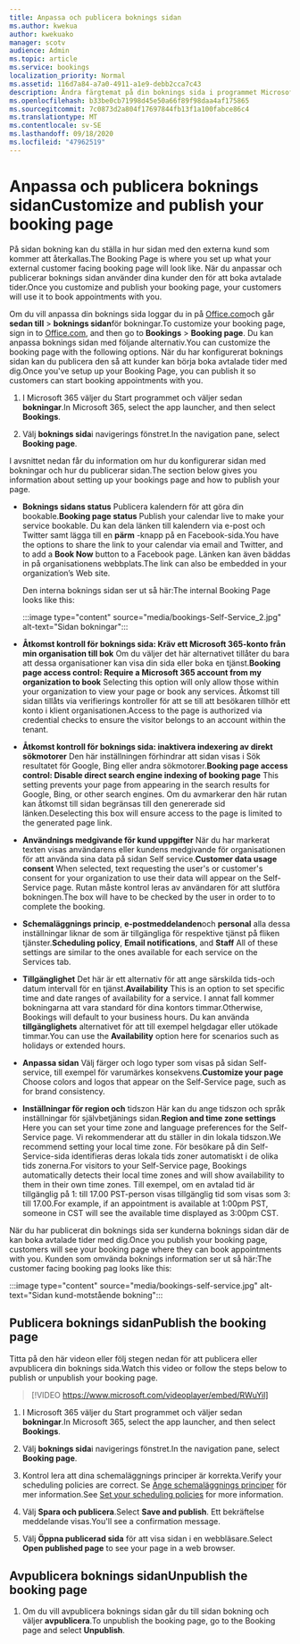 ```yaml
---
title: Anpassa och publicera boknings sidan
ms.author: kwekua
author: kwekuako
manager: scotv
audience: Admin
ms.topic: article
ms.service: bookings
localization_priority: Normal
ms.assetid: 116d7a84-a7a0-4911-a1e9-debb2cca7c43
description: Ändra färgtemat på din boknings sida i programmet Microsoft-adressbok.
ms.openlocfilehash: b33be0cb71998d45e50a66f89f98daa4af175865
ms.sourcegitcommit: 7c0873d2a804f17697844fb13f1a100fabce86c4
ms.translationtype: MT
ms.contentlocale: sv-SE
ms.lasthandoff: 09/18/2020
ms.locfileid: "47962519"
---
```

# <a name="customize-and-publish-your-booking-page"></a><span data-ttu-id="e1b97-103">Anpassa och publicera boknings sidan</span><span class="sxs-lookup"><span data-stu-id="e1b97-103">Customize and publish your booking page</span></span>

<span data-ttu-id="e1b97-104">På sidan bokning kan du ställa in hur sidan med den externa kund som kommer att återkallas.</span><span class="sxs-lookup"><span data-stu-id="e1b97-104">The Booking Page is where you set up what your external customer facing booking page will look like.</span></span> <span data-ttu-id="e1b97-105">När du anpassar och publicerar boknings sidan använder dina kunder den för att boka avtalade tider.</span><span class="sxs-lookup"><span data-stu-id="e1b97-105">Once you customize and publish your booking page, your customers will use it to book appointments with you.</span></span>

<span data-ttu-id="e1b97-106">Om du vill anpassa din boknings sida loggar du in på [Office.com](https://office.com)och går **sedan till** \> **boknings sidan**för bokningar.</span><span class="sxs-lookup"><span data-stu-id="e1b97-106">To customize your booking page, sign in to [Office.com](https://office.com), and then go to **Bookings** \> **Booking page**.</span></span> <span data-ttu-id="e1b97-107">Du kan anpassa boknings sidan med följande alternativ.</span><span class="sxs-lookup"><span data-stu-id="e1b97-107">You can customize the booking page with the following options.</span></span> <span data-ttu-id="e1b97-108">När du har konfigurerat boknings sidan kan du publicera den så att kunder kan börja boka avtalade tider med dig.</span><span class="sxs-lookup"><span data-stu-id="e1b97-108">Once you've setup up your Booking Page, you can publish it so customers can start booking appointments with you.</span></span>

1. <span data-ttu-id="e1b97-109">I Microsoft 365 väljer du Start programmet och väljer sedan **bokningar**.</span><span class="sxs-lookup"><span data-stu-id="e1b97-109">In Microsoft 365, select the app launcher, and then select **Bookings**.</span></span>

2. <span data-ttu-id="e1b97-110">Välj **boknings sida**i navigerings fönstret.</span><span class="sxs-lookup"><span data-stu-id="e1b97-110">In the navigation pane, select **Booking page**.</span></span>

<span data-ttu-id="e1b97-111">I avsnittet nedan får du information om hur du konfigurerar sidan med bokningar och hur du publicerar sidan.</span><span class="sxs-lookup"><span data-stu-id="e1b97-111">The section below gives you information about setting up your bookings page and how to publish your page.</span></span>

- <span data-ttu-id="e1b97-112">**Boknings sidans status** Publicera kalendern för att göra din bookable.</span><span class="sxs-lookup"><span data-stu-id="e1b97-112">**Booking page status** Publish your calendar live to make your service bookable.</span></span> <span data-ttu-id="e1b97-113">Du kan dela länken till kalendern via e-post och Twitter samt lägga till en **pärm** -knapp på en Facebook-sida.</span><span class="sxs-lookup"><span data-stu-id="e1b97-113">You have the options to share the link to your calendar via email and Twitter, and to add a **Book Now** button to a Facebook page.</span></span> <span data-ttu-id="e1b97-114">Länken kan även bäddas in på organisationens webbplats.</span><span class="sxs-lookup"><span data-stu-id="e1b97-114">The link can also be embedded in your organization’s Web site.</span></span>

    <span data-ttu-id="e1b97-115">Den interna boknings sidan ser ut så här:</span><span class="sxs-lookup"><span data-stu-id="e1b97-115">The internal Booking Page looks like this:</span></span>

    :::image type="content" source="media/bookings-Self-Service_2.jpg" alt-text="Sidan bokningar":::

- <span data-ttu-id="e1b97-117">**Åtkomst kontroll för boknings sida: Kräv ett Microsoft 365-konto från min organisation till bok**  Om du väljer det här alternativet tillåter du bara att dessa organisationer kan visa din sida eller boka en tjänst.</span><span class="sxs-lookup"><span data-stu-id="e1b97-117">**Booking page access control: Require a Microsoft 365 account from my organization to book**  Selecting this option will only allow those within your organization to view your page or book any services.</span></span> <span data-ttu-id="e1b97-118">Åtkomst till sidan tillåts via verifierings kontroller för att se till att besökaren tillhör ett konto i klient organisationen.</span><span class="sxs-lookup"><span data-stu-id="e1b97-118">Access to the page is authorized via credential checks to ensure the visitor belongs to an account within the tenant.</span></span>

- <span data-ttu-id="e1b97-119">**Åtkomst kontroll för boknings sida: inaktivera indexering av direkt sökmotorer** Den här inställningen förhindrar att sidan visas i Sök resultatet för Google, Bing eller andra sökmotorer.</span><span class="sxs-lookup"><span data-stu-id="e1b97-119">**Booking page access control: Disable direct search engine indexing of booking page** This setting prevents your page from appearing in the search results for Google, Bing, or other search engines.</span></span> <span data-ttu-id="e1b97-120">Om du avmarkerar den här rutan kan åtkomst till sidan begränsas till den genererade sid länken.</span><span class="sxs-lookup"><span data-stu-id="e1b97-120">Deselecting this box will ensure access to the page is limited to the generated page link.</span></span>

- <span data-ttu-id="e1b97-121">**Användnings medgivande för kund uppgifter** När du har markerat texten visas användarens eller kundens medgivande för organisationen för att använda sina data på sidan Self service.</span><span class="sxs-lookup"><span data-stu-id="e1b97-121">**Customer data usage consent** When selected, text requesting the user's or customer's consent for your organization to use their data will appear on the Self-Service page.</span></span> <span data-ttu-id="e1b97-122">Rutan måste kontrol leras av användaren för att slutföra bokningen.</span><span class="sxs-lookup"><span data-stu-id="e1b97-122">The box will have to be checked by the user in order to to complete the booking.</span></span>

- <span data-ttu-id="e1b97-123">**Schemaläggnings princip**, **e-postmeddelanden**och **personal** alla dessa inställningar liknar de som är tillgängliga för respektive tjänst på fliken tjänster.</span><span class="sxs-lookup"><span data-stu-id="e1b97-123">**Scheduling policy**, **Email notifications**, and **Staff** All of these settings are similar to the ones available for each service on the Services tab.</span></span>

- <span data-ttu-id="e1b97-124">**Tillgänglighet** Det här är ett alternativ för att ange särskilda tids-och datum intervall för en tjänst.</span><span class="sxs-lookup"><span data-stu-id="e1b97-124">**Availability** This is an option to set specific time and date ranges of availability for a service.</span></span> <span data-ttu-id="e1b97-125">I annat fall kommer bokningarna att vara standard för dina kontors timmar.</span><span class="sxs-lookup"><span data-stu-id="e1b97-125">Otherwise, Bookings will default to your business hours.</span></span> <span data-ttu-id="e1b97-126">Du kan använda **tillgänglighets** alternativet för att till exempel helgdagar eller utökade timmar.</span><span class="sxs-lookup"><span data-stu-id="e1b97-126">You can use the **Availability** option here for scenarios such as holidays or extended hours.</span></span>

- <span data-ttu-id="e1b97-127">**Anpassa sidan** Välj färger och logo typer som visas på sidan Self-service, till exempel för varumärkes konsekvens.</span><span class="sxs-lookup"><span data-stu-id="e1b97-127">**Customize your page** Choose colors and logos that appear on the Self-Service page, such as for brand consistency.</span></span>

- <span data-ttu-id="e1b97-128">**Inställningar för region och** tidszon Här kan du ange tidszon och språk inställningar för självbetjänings sidan.</span><span class="sxs-lookup"><span data-stu-id="e1b97-128">**Region and time zone settings** Here you can set your time zone and language preferences for the Self-Service page.</span></span> <span data-ttu-id="e1b97-129">Vi rekommenderar att du ställer in din lokala tidszon.</span><span class="sxs-lookup"><span data-stu-id="e1b97-129">We recommend setting your local time zone.</span></span> <span data-ttu-id="e1b97-130">För besökare på din Self-Service-sida identifieras deras lokala tids zoner automatiskt i de olika tids zonerna.</span><span class="sxs-lookup"><span data-stu-id="e1b97-130">For visitors to your Self-Service page, Bookings automatically detects their local time zones and will show availability to them in their own time zones.</span></span> <span data-ttu-id="e1b97-131">Till exempel, om en avtalad tid är tillgänglig på 1: till 17.00 PST-person visas tillgänglig tid som visas som 3: till 17.00.</span><span class="sxs-lookup"><span data-stu-id="e1b97-131">For example, if an appointment is available at 1:00pm PST, someone in CST will see the available time displayed as 3:00pm CST.</span></span>

<span data-ttu-id="e1b97-132">När du har publicerat din boknings sida ser kunderna boknings sidan där de kan boka avtalade tider med dig.</span><span class="sxs-lookup"><span data-stu-id="e1b97-132">Once you publish your booking page, customers will see your booking page where they can book appointments with you.</span></span> <span data-ttu-id="e1b97-133">Kunden som omvända boknings information ser ut så här:</span><span class="sxs-lookup"><span data-stu-id="e1b97-133">The customer facing booking pag looks like this:</span></span>

:::image type="content" source="media/bookings-self-service.jpg" alt-text="Sidan kund-motstående bokning":::

## <a name="publish-the-booking-page"></a><span data-ttu-id="e1b97-135">Publicera boknings sidan</span><span class="sxs-lookup"><span data-stu-id="e1b97-135">Publish the booking page</span></span>

<span data-ttu-id="e1b97-136">Titta på den här videon eller följ stegen nedan för att publicera eller avpublicera din boknings sida.</span><span class="sxs-lookup"><span data-stu-id="e1b97-136">Watch this video or follow the steps below to publish or unpublish your booking page.</span></span>

> [!VIDEO https://www.microsoft.com/videoplayer/embed/RWuYil]

1. <span data-ttu-id="e1b97-137">I Microsoft 365 väljer du Start programmet och väljer sedan **bokningar**.</span><span class="sxs-lookup"><span data-stu-id="e1b97-137">In Microsoft 365, select the app launcher, and then select **Bookings**.</span></span>

1. <span data-ttu-id="e1b97-138">Välj **boknings sida**i navigerings fönstret.</span><span class="sxs-lookup"><span data-stu-id="e1b97-138">In the navigation pane, select **Booking page**.</span></span>

1. <span data-ttu-id="e1b97-139">Kontrol lera att dina schemaläggnings principer är korrekta.</span><span class="sxs-lookup"><span data-stu-id="e1b97-139">Verify your scheduling policies are correct.</span></span> <span data-ttu-id="e1b97-140">Se [Ange schemaläggnings principer](set-scheduling-policies.md) för mer information.</span><span class="sxs-lookup"><span data-stu-id="e1b97-140">See [Set your scheduling policies](set-scheduling-policies.md) for more information.</span></span>

1. <span data-ttu-id="e1b97-141">Välj **Spara och publicera**.</span><span class="sxs-lookup"><span data-stu-id="e1b97-141">Select **Save and publish**.</span></span> <span data-ttu-id="e1b97-142">Ett bekräftelse meddelande visas.</span><span class="sxs-lookup"><span data-stu-id="e1b97-142">You'll see a confirmation message.</span></span>

1. <span data-ttu-id="e1b97-143">Välj **Öppna publicerad sida** för att visa sidan i en webbläsare.</span><span class="sxs-lookup"><span data-stu-id="e1b97-143">Select **Open published page** to see your page in a web browser.</span></span>

## <a name="unpublish-the-booking-page"></a><span data-ttu-id="e1b97-144">Avpublicera boknings sidan</span><span class="sxs-lookup"><span data-stu-id="e1b97-144">Unpublish the booking page</span></span>

1. <span data-ttu-id="e1b97-145">Om du vill avpublicera boknings sidan går du till sidan bokning och väljer **avpublicera**.</span><span class="sxs-lookup"><span data-stu-id="e1b97-145">To unpublish the booking page, go to the Booking page and select **Unpublish**.</span></span>
